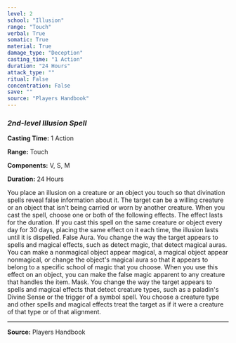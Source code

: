 ```yaml
---
level: 2
school: "Illusion"
range: "Touch"
verbal: True
somatic: True
material: True
damage_type: "Deception"
casting_time: "1 Action"
duration: "24 Hours"
attack_type: ""
ritual: False
concentration: False
save: ""
source: "Players Handbook"
---
```


### *2nd-level Illusion Spell*

**Casting Time:** 1 Action

**Range:** Touch

**Components:** V, S, M

**Duration:** 24 Hours

You place an illusion on a creature or an object you touch so that divination spells reveal false information about it. The target can be a willing creature or an object that isn't being carried or worn by another creature. When you cast the spell, choose one or both of the following effects. The effect lasts for the duration. If you cast this spell on the same creature or object every day for 30 days, placing the same effect on it each time, the illusion lasts until it is dispelled. False Aura. You change the way the target appears to spells and magical effects, such as detect magic, that detect magical auras. You can make a nonmagical object appear magical, a magical object appear nonmagical, or change the object's magical aura so that it appears to belong to a specific school of magic that you choose. When you use this effect on an object, you can make the false magic apparent to any creature that handles the item. Mask. You change the way the target appears to spells and magical effects that detect creature types, such as a paladin's Divine Sense or the trigger of a symbol spell. You choose a creature type and other spells and magical effects treat the target as if it were a creature of that type or of that alignment.

---
**Source:** Players Handbook
